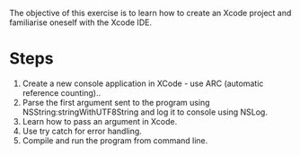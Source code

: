 The objective of this exercise is to learn how to create an Xcode project and familiarise oneself with the Xcode IDE.	

# Steps #
1.  Create a new console application in XCode - use ARC (automatic reference counting)..
2.  Parse the first argument sent to the program using NSString:stringWithUTF8String and log it to console using NSLog.
3.  Learn how to pass an argument in Xcode.
4.  Use try catch for error handling.
5.  Compile and run the program from command line.
